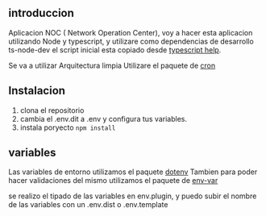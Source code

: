 ## introduccion

Aplicacion NOC ( Network Operation Center), voy a hacer esta aplicacion utilizando Node y typescript, y utilizare como dependencias de desarrollo ts-node-dev
el script inicial esta copiado desde [typescript help](https://gist.github.com/Klerith/3ba17e86dc4fabd8301a59699b9ffc0b).

Se va a utilizar Arquitectura limpia
Utilizare el paquete de [cron](https://www.npmjs.com/package/cron)

## Instalacion
1. clona el repositorio
2. cambia el .env.dit a .env y configura tus variables.
3. instala poryecto ``` npm install ```

## variables
Las variables de entorno utilizamos el paquete [dotenv](https://www.npmjs.com/package/dotenv)
Tambien para poder hacer validaciones del mismo utilizamos el paquete de [env-var](https://www.npmjs.com/package/env-var)

se realizo el tipado de las variables en env.plugin, y puedo subir el nombre de las variables con un .env.dist o .env.template